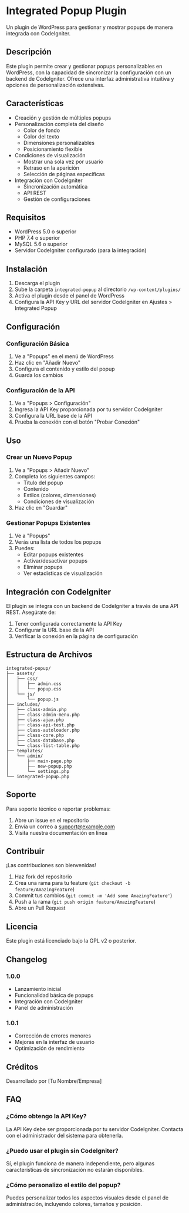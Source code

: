 # Integrated Popup Plugin

Un plugin de WordPress para gestionar y mostrar popups de manera integrada con CodeIgniter.

## Descripción

Este plugin permite crear y gestionar popups personalizables en WordPress, con la capacidad de sincronizar la configuración con un backend de CodeIgniter. Ofrece una interfaz administrativa intuitiva y opciones de personalización extensivas.

## Características

- Creación y gestión de múltiples popups
- Personalización completa del diseño
  - Color de fondo
  - Color del texto
  - Dimensiones personalizables
  - Posicionamiento flexible
- Condiciones de visualización
  - Mostrar una sola vez por usuario
  - Retraso en la aparición
  - Selección de páginas específicas
- Integración con CodeIgniter
  - Sincronización automática
  - API REST
  - Gestión de configuraciones

## Requisitos

- WordPress 5.0 o superior
- PHP 7.4 o superior
- MySQL 5.6 o superior
- Servidor CodeIgniter configurado (para la integración)

## Instalación

1. Descarga el plugin
2. Sube la carpeta `integrated-popup` al directorio `/wp-content/plugins/`
3. Activa el plugin desde el panel de WordPress
4. Configura la API Key y URL del servidor CodeIgniter en Ajustes > Integrated Popup

## Configuración

### Configuración Básica

1. Ve a "Popups" en el menú de WordPress
2. Haz clic en "Añadir Nuevo"
3. Configura el contenido y estilo del popup
4. Guarda los cambios

### Configuración de la API

1. Ve a "Popups > Configuración"
2. Ingresa la API Key proporcionada por tu servidor CodeIgniter
3. Configura la URL base de la API
4. Prueba la conexión con el botón "Probar Conexión"

## Uso

### Crear un Nuevo Popup

1. Ve a "Popups > Añadir Nuevo"
2. Completa los siguientes campos:
   - Título del popup
   - Contenido
   - Estilos (colores, dimensiones)
   - Condiciones de visualización
3. Haz clic en "Guardar"

### Gestionar Popups Existentes

1. Ve a "Popups"
2. Verás una lista de todos los popups
3. Puedes:
   - Editar popups existentes
   - Activar/desactivar popups
   - Eliminar popups
   - Ver estadísticas de visualización

## Integración con CodeIgniter

El plugin se integra con un backend de CodeIgniter a través de una API REST. Asegúrate de:

1. Tener configurada correctamente la API Key
2. Configurar la URL base de la API
3. Verificar la conexión en la página de configuración

## Estructura de Archivos

```
integrated-popup/
├── assets/
│   ├── css/
│   │   ├── admin.css
│   │   └── popup.css
│   └── js/
│       └── popup.js
├── includes/
│   ├── class-admin.php
│   ├── class-admin-menu.php
│   ├── class-ajax.php
│   ├── class-api-test.php
│   ├── class-autoloader.php
│   ├── class-core.php
│   ├── class-database.php
│   └── class-list-table.php
├── templates/
│   └── admin/
│       ├── main-page.php
│       ├── new-popup.php
│       └── settings.php
└── integrated-popup.php
```

## Soporte

Para soporte técnico o reportar problemas:

1. Abre un issue en el repositorio
2. Envía un correo a support@example.com
3. Visita nuestra documentación en línea

## Contribuir

¡Las contribuciones son bienvenidas!

1. Haz fork del repositorio
2. Crea una rama para tu feature (`git checkout -b feature/AmazingFeature`)
3. Commit tus cambios (`git commit -m 'Add some AmazingFeature'`)
4. Push a la rama (`git push origin feature/AmazingFeature`)
5. Abre un Pull Request

## Licencia

Este plugin está licenciado bajo la GPL v2 o posterior.

## Changelog

### 1.0.0
- Lanzamiento inicial
- Funcionalidad básica de popups
- Integración con CodeIgniter
- Panel de administración

### 1.0.1
- Corrección de errores menores
- Mejoras en la interfaz de usuario
- Optimización de rendimiento

## Créditos

Desarrollado por [Tu Nombre/Empresa]

## FAQ

### ¿Cómo obtengo la API Key?

La API Key debe ser proporcionada por tu servidor CodeIgniter. Contacta con el administrador del sistema para obtenerla.

### ¿Puedo usar el plugin sin CodeIgniter?

Sí, el plugin funciona de manera independiente, pero algunas características de sincronización no estarán disponibles.

### ¿Cómo personalizo el estilo del popup?

Puedes personalizar todos los aspectos visuales desde el panel de administración, incluyendo colores, tamaños y posición.